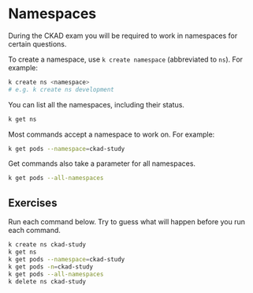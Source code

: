 # Namespaces

During the CKAD exam you will be required to work in namespaces for certain questions.

To create a namespace, use `k create namespace` (abbreviated to `ns`). For example:

```bash
k create ns <namespace>
# e.g. k create ns development
```

You can list all the namespaces, including their status.

```bash
k get ns
```

Most commands accept a namespace to work on. For example:

```bash
k get pods --namespace=ckad-study
```

Get commands also take a parameter for all namespaces.

```bash
k get pods --all-namespaces
```

## Exercises

Run each command below. Try to guess what will happen before you run each command.

```bash
k create ns ckad-study
k get ns
k get pods --namespace=ckad-study
k get pods -n=ckad-study
k get pods --all-namespaces
k delete ns ckad-study
```
